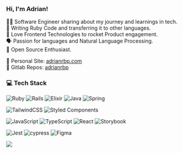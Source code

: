 ### Hi, I'm Adrian! 
👨‍💻 Software Engineer sharing about my journey and learnings in tech. <br/>
💎 Writing Ruby Code and transferring it to other languages. <br/>
🎨 Love Frontend Technologies to rocket Product engagement. <br/>
🗣️ Passion for languages and Natural Language Processing. <br/>
👋 Open Source Enthusiast. <br/>

🌲 Personal Site: [adrianrbp.com](https://adrianrbp.com) <br/>
🦊 Gitlab Repos: [adrianrbp](https://gitlab.com/users/adrianrbp/contributed)


### 💻 Tech Stack
<!-- Badges from https://github.com/Ileriayo/markdown-badges -->
![Ruby](https://img.shields.io/badge/ruby-%23CC342D.svg?style=for-the-badge&logo=ruby&logoColor=white)
![Rails](https://img.shields.io/badge/rails-%23CC0000.svg?style=for-the-badge&logo=ruby-on-rails&logoColor=white)
![Elixir](https://img.shields.io/badge/elixir-%234B275F.svg?style=for-the-badge&logo=elixir&logoColor=white)
![Java](https://img.shields.io/badge/java-%23ED8B00.svg?style=for-the-badge&logo=openjdk&logoColor=white)
![Spring](https://img.shields.io/badge/spring-%236DB33F.svg?style=for-the-badge&logo=spring&logoColor=white)

![TailwindCSS](https://img.shields.io/badge/tailwindcss-%2338B2AC.svg?style=for-the-badge&logo=tailwind-css&logoColor=white)
![Styled Components](https://img.shields.io/badge/styled--components-DB7093?style=for-the-badge&logo=styled-components&logoColor=white)

![JavaScript](https://img.shields.io/badge/javascript-%23323330.svg?style=for-the-badge&logo=javascript&logoColor=%23F7DF1E)
![TypeScript](https://img.shields.io/badge/typescript-%23007ACC.svg?style=for-the-badge&logo=typescript&logoColor=white)
![React](https://img.shields.io/badge/react-%2320232a.svg?style=for-the-badge&logo=react&logoColor=%2361DAFB)
![Storybook](https://img.shields.io/badge/-Storybook-FF4785?style=for-the-badge&logo=storybook&logoColor=white)

![Jest](https://img.shields.io/badge/-jest-%23C21325?style=for-the-badge&logo=jest&logoColor=white)
![cypress](https://img.shields.io/badge/-cypress-%23E5E5E5?style=for-the-badge&logo=cypress&logoColor=058a5e)
![Figma](https://img.shields.io/badge/figma-%23F24E1E.svg?style=for-the-badge&logo=figma&logoColor=white)

<!-- GitHub stats from https://github.com/anuraghazra/github-readme-stats -->
![](https://github-readme-stats.vercel.app/api?username=adrianrbp&theme=radical&hide_border=false&include_all_commits=true&count_private=true)<br/>
